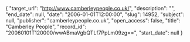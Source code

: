 {
  "target_url": "http://www.camberleypeople.co.uk/", 
  "description": "", 
  "end_date": null, 
  "date": "2006-01-01T12:00:00", 
  "slug": 14952, 
  "subject": null, 
  "publisher": "camberleypeople.co.uk", 
  "open_access": false, 
  "title": "Camberley People", 
  "record_id": "20060101T120000/wwABmaVgbQTLf7PpLm09zg==", 
  "start_date": null
}

